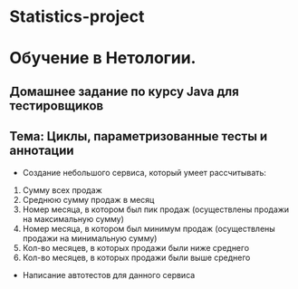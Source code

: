 # Statistics-project

# Обучение в Нетологии.

## Домашнее задание по курсу Java для тестировщиков

## Тема: Циклы, параметризованные тесты и аннотации

- Создание небольшого сервиса, который умеет рассчитывать:

1. Сумму всех продаж
1. Среднюю сумму продаж в месяц
1. Номер месяца, в котором был пик продаж (осуществлены продажи на максимальную сумму)
1. Номер месяца, в котором был минимум продаж (осуществлены продажи на минимальную сумму)
1. Кол-во месяцев, в которых продажи были ниже среднего 
1. Кол-во месяцев, в которых продажи были выше среднего 

- Написание автотестов для данного сервиса
